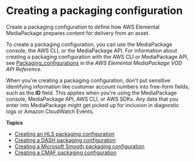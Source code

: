 # Creating a packaging configuration<a name="pkg-cfig-create"></a>

Create a packaging configuration to define how AWS Elemental MediaPackage prepares content for delivery from an asset\. 

To create a packaging configuration, you can use the MediaPackage console, the AWS CLI, or the MediaPackage API\. For information about creating a packaging configuration with the AWS CLI or MediaPackage API, see [Packaging\_configurations](https://docs.aws.amazon.com/mediapackage-vod/latest/apireference/packaging_configurations.html) in the *AWS Elemental MediaPackage VOD API Reference*\.

When you're creating a packaging configuration, don't put sensitive identifying information like customer account numbers into free\-form fields, such as the **ID** field\. This applies when you're using the MediaPackage console, MediaPackage API, AWS CLI, or AWS SDKs\. Any data that you enter into MediaPackage might get picked up for inclusion in diagnostic logs or Amazon CloudWatch Events\.

**Topics**
+ [Creating an HLS packaging configuration](pkg-cfig-create-hls.md)
+ [Creating a DASH packaging configuration](pkg-cfig-create-dash.md)
+ [Creating a Microsoft Smooth packaging configuration](pkg-cfig-create-mss.md)
+ [Creating a CMAF packaging configuration](pkg-cfig-create-cmaf.md)